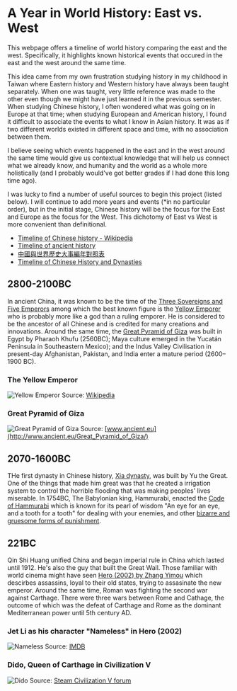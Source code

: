 # A Year in World History: East vs. West

This webpage offers a timeline of world history comparing the east and the west. Specifically, it highlights known historical events that occured in the east and the west around the same time.

This idea came from my own frustration studying history in my childhood in Taiwan where Eastern history and Western history have always been taught separately. When one was taught, very little reference was made to the other even though we might have just learned it in the previous semester. When studying Chinese history, I often wondered what was going on in Europe at that time; when studying European and American history, I found it difficult to associate the events to what I know in Asian history. It was as if two different worlds existed in different space and time, with no association between them.

I believe seeing which events happened in the east and in the west around the same time would give us contextual knowledge that will help us connect what we already know, and humanity and the world as a whole more holistically (and I probably would've got better grades if I had done this long time ago).

I was lucky to find a number of useful sources to begin this project (listed below). I will continue to add more years and events (*in no particular order), but in the initial stage, Chinese history will be the focus for the East and Europe as the focus for the West. This dichotomy of East vs West is more convenient than definitional.

- [Timeline of Chinese history - Wikipedia](https://en.wikipedia.org/wik1.i/Timeline_of_Chinese_history)
- [Timeline of ancient history](https://en.wikipedia.org/wiki/Timeline_of_ancient_history)
- [中國與世界歷史大事編年對照表](https://wechatinchina.com/thread-38973-1-1.html)
- [Timeline of Chinese History and Dynasties](http://afe.easia.columbia.edu/timelines/china_timeline.htm)

## 2800-2100BC
In ancient China, it was known to be the time of the [Three Sovereigns and Five Emperors](https://en.wikipedia.org/wiki/Three_Sovereigns_and_Five_Emperors) among which the best known figure is the [Yellow Emporer](https://en.wikipedia.org/wiki/Yellow_Emperor) who is probably more like a god than a ruling emporer. He is considered to be the ancestor of all Chinese and is credited for many creations and innovations. Around the same time, the [Great Pyramid of Giza](https://en.wikipedia.org/wiki/Great_Pyramid_of_Giza) was built in Egypt by Pharaoh Khufu (2560BC); Maya culture emerged in the Yucatán Peninsula in Southeastern Mexico); and the Indus Valley Civilisation in present-day Afghanistan, Pakistan, and India enter a mature period (2600–1900 BC).
### The Yellow Emperor
![Yellow Emperor](https://upload.wikimedia.org/wikipedia/commons/3/33/Yellow_Emperor.jpg)
Source: [Wikipedia](https://en.wikipedia.org/wiki/Yellow_Emperor)
### Great Pyramid of Giza
![Great Pyramid of Giza](http://www.ancient.eu/uploads/images/display-5687.jpg)
Source: [www.ancient.eu](http://www.ancient.eu/Great_Pyramid_of_Giza/)

## 2070-1600BC
THe first dynasty in Chinese history, [Xia dynasty](https://en.wikipedia.org/wiki/Xia_dynasty), was built by Yu the Great. One of the things that made him great was that he created a irrigation system to control the horrible flooding that was making peoples' lives miserable. In 1754BC, The Babylonian king, Hammurabi, enacted the [Code of Hammurabi](https://en.wikipedia.org/wiki/Code_of_Hammurabi) which is known for its pearl of wisdom "An eye for an eye, and a tooth for a tooth" for dealing with your enemies, and other [bizarre and gruesome forms of punishment](http://www.history.com/news/history-lists/8-things-you-may-not-know-about-hammurabis-code).

## 221BC
Qin Shi Huang unified China and began imperial rule in China which lasted until 1912. He's also the guy that built the Great Wall. Those familiar with world cinema might have seen [Hero (2002) by Zhang Yimou](http://www.imdb.com/title/tt0299977/) which descirbes assassins, loyal to their old states, trying to assasinate the new emperor. Around the same time, Roman was fighting the second war against Carthage. There were three wars between Rome and Cathage, the outcome of which was the defeat of Carthage and Rome as the dominant Mediterranean power until 5th century AD.
### Jet Li as his character "Nameless" in Hero (2002)
![Nameless](https://images-na.ssl-images-amazon.com/images/M/MV5BMTc1ODM4NTY0MF5BMl5BanBnXkFtZTYwMTYwNTc3._V1_.jpg)
Source: [IMDB](http://www.imdb.com/title/tt0299977/)
### Dido, Queen of Carthage in Civilization V
![Dido](https://steamuserimages-a.akamaihd.net/ugc/3318337467276162110/9A55F2F91D97DFF4CE56DB519C759E6C1964624E/?interpolation=lanczos-none&output-format=jpeg&output-quality=95&fit=inside|637:358&composite-to%3D%2A%2C%2A%7C637%3A358&background-color=black)
Source: [Steam Civilization V forum](https://steamcommunity.com/sharedfiles/filedetails/?l=german&id=264154749)


